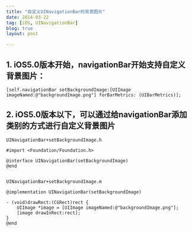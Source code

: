```yaml
---
title: "自定义UINavigationBar的背景图片"
date: 2014-03-22
tag: [iOS, UINavigationBar]
blog: true
layout: post

---
```




## 1. iOS5.0版本开始，navigationBar开始支持自定义背景图片：

```
[self.navigationBar setBackgroundImage:[UIImage imageNamed:@"backgroundImage.png"] forBarMetrics: (UIBarMetrics)];
```

## 2. iOS5.0版本以下，可以通过给navigationBar添加类别的方式进行自定义背景图片

```
UINavigationBar+setBackgroundImage.h

#import <Foundation/Foundation.h>

@interface UINavigationBar(setBackgroundImage)
@end


UINavigationBar+setBackgroundImage.m

@implementation UINavigationBar(setBackgroundImage)

- (void)drawRect:(CGRect)rect {
    UIImage *image = [UIImage imageNamed:@"backgroundImage.png"];
    [image drawInRect:rect];
}
@end
```